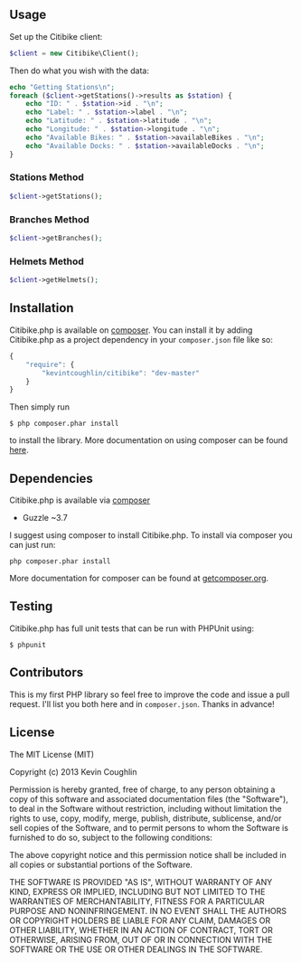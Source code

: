 ## Usage

Set up the Citibike client:

```php
$client = new Citibike\Client();
```

Then do what you wish with the data:

```php
echo "Getting Stations\n";
foreach ($client->getStations()->results as $station) {
    echo "ID: " . $station->id . "\n";
    echo "Label: " . $station->label . "\n";
    echo "Latitude: " . $station->latitude . "\n";
    echo "Longitude: " . $station->longitude . "\n";
    echo "Available Bikes: " . $station->availableBikes . "\n";
    echo "Available Docks: " . $station->availableDocks . "\n";
}
```

### Stations Method

```php
$client->getStations();
```

### Branches Method

```php
$client->getBranches();
```

### Helmets Method

```php
$client->getHelmets();
```

## Installation

Citibike.php is available on [composer](http://getcomposer.org). You can install it by adding Citibike.php as a project dependency in your `composer.json` file like so:

```js
{
    "require": {
        "kevintcoughlin/citibike": "dev-master"
    }
}
```

Then simply run 

```
$ php composer.phar install
```

to install the library. More documentation on using composer can be found [here](http://getcomposer.org/doc/01-basic-usage.md).

## Dependencies

Citibike.php is available via [composer](http://google.com)

* Guzzle ~3.7

I suggest using composer to install Citibike.php. To install via composer you can just run:

```
php composer.phar install
```

More documentation for composer can be found at [getcomposer.org](http://getcomposer.org).

## Testing

Citibike.php has full unit tests that can be run with PHPUnit using:

```
$ phpunit
```

## Contributors

This is my first PHP library so feel free to improve the code and issue a pull request. I'll list you both here and in `composer.json`. Thanks in advance!

## License

The MIT License (MIT)

Copyright (c) 2013 Kevin Coughlin

Permission is hereby granted, free of charge, to any person obtaining a copy
of this software and associated documentation files (the "Software"), to deal
in the Software without restriction, including without limitation the rights
to use, copy, modify, merge, publish, distribute, sublicense, and/or sell
copies of the Software, and to permit persons to whom the Software is
furnished to do so, subject to the following conditions:

The above copyright notice and this permission notice shall be included in
all copies or substantial portions of the Software.

THE SOFTWARE IS PROVIDED "AS IS", WITHOUT WARRANTY OF ANY KIND, EXPRESS OR
IMPLIED, INCLUDING BUT NOT LIMITED TO THE WARRANTIES OF MERCHANTABILITY,
FITNESS FOR A PARTICULAR PURPOSE AND NONINFRINGEMENT. IN NO EVENT SHALL THE
AUTHORS OR COPYRIGHT HOLDERS BE LIABLE FOR ANY CLAIM, DAMAGES OR OTHER
LIABILITY, WHETHER IN AN ACTION OF CONTRACT, TORT OR OTHERWISE, ARISING FROM,
OUT OF OR IN CONNECTION WITH THE SOFTWARE OR THE USE OR OTHER DEALINGS IN
THE SOFTWARE.